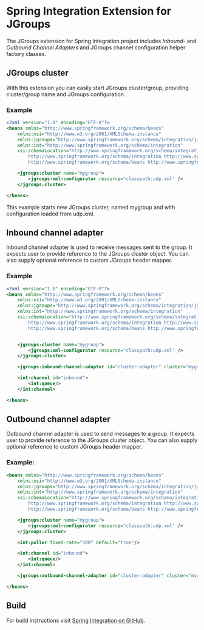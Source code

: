 Spring Integration Extension for JGroups
========================================

The JGroups extension for Spring Integration project includes *Inbound-* and *Outbound Channel Adapters* and JGroups channel configuration helper factory classes.

## JGroups cluster

With this extension you can easily start JGroups cluster/group, providing
cluster/group name and JGroups configuration.

### Example

~~~~~xml
<?xml version="1.0" encoding="UTF-8"?>
<beans xmlns="http://www.springframework.org/schema/beans"
    xmlns:xsi="http://www.w3.org/2001/XMLSchema-instance"
    xmlns:jgroups="http://www.springframework.org/schema/integration/jgroups"
    xmlns:int="http://www.springframework.org/schema/integration"
    xsi:schemaLocation="http://www.springframework.org/schema/integration/jgroups http://www.springframework.org/schema/integration/jgroups/spring-intergration-jgroups.xsd
        http://www.springframework.org/schema/integration http://www.springframework.org/schema/integration/spring-integration-2.2.xsd
        http://www.springframework.org/schema/beans http://www.springframework.org/schema/beans/spring-beans.xsd">

    <jgroups:cluster name="mygroup">
        <jgroups:xml-configurator resource="classpath:udp.xml" />
    </jgroups:cluster>

</beans>
~~~~~

This example starts new JGroups cluster, named mygroup and with configuration loaded from udp.xml.

## Inbound channel adapter

Inbound channel adapter is used to receive messages sent to the group. It expects
user to provide reference to the JGroups cluster object. You can also supply
optional reference to custom JGroups header mapper.

### Example

~~~~~xml
<?xml version="1.0" encoding="UTF-8"?>
<beans xmlns="http://www.springframework.org/schema/beans"
    xmlns:xsi="http://www.w3.org/2001/XMLSchema-instance"
    xmlns:jgroups="http://www.springframework.org/schema/integration/jgroups"
    xmlns:int="http://www.springframework.org/schema/integration"
    xsi:schemaLocation="http://www.springframework.org/schema/integration/jgroups http://www.springframework.org/schema/integration/jgroups/spring-intergration-jgroups.xsd
        http://www.springframework.org/schema/integration http://www.springframework.org/schema/integration/spring-integration-2.2.xsd
        http://www.springframework.org/schema/beans http://www.springframework.org/schema/beans/spring-beans.xsd">


    <jgroups:cluster name="mygroup">
        <jgroups:xml-configurator resource="classpath:udp.xml" />
    </jgroups:cluster>

    <jgroups:inbound-channel-adapter id="cluster-adapter" cluster="mygroup" channel="inbound"/>

    <int:channel id="inbound">
        <int:queue/>
    </int:channel>

</beans>
~~~~~

## Outbound channel adapter

Outbound channel adapter is used to send messages to a group. It expects
user to provide reference to the JGroups cluster object. You can also supply
optional reference to custom JGroups header mapper.

### Example:
~~~~~xml
<beans xmlns="http://www.springframework.org/schema/beans"
    xmlns:xsi="http://www.w3.org/2001/XMLSchema-instance"
    xmlns:jgroups="http://www.springframework.org/schema/integration/jgroups"
    xmlns:int="http://www.springframework.org/schema/integration"
    xsi:schemaLocation="http://www.springframework.org/schema/integration/jgroups http://www.springframework.org/schema/integration/jgroups/spring-intergration-jgroups.xsd
        http://www.springframework.org/schema/integration http://www.springframework.org/schema/integration/spring-integration-2.2.xsd
        http://www.springframework.org/schema/beans http://www.springframework.org/schema/beans/spring-beans.xsd">

    <jgroups:cluster name="mygroup">
        <jgroups:xml-configurator resource="classpath:udp.xml" />
    </jgroups:cluster>

    <int:poller fixed-rate="100" default="true"/>

    <int:channel id="inbound">
        <int:queue/>
    </int:channel>

    <jgroups:outbound-channel-adapter id="cluster-adapter" cluster="mygroup" channel="inbound"/>

</beans>
~~~~~

## Build

For build instructions visit [Spring Integration on GitHub](https://github.com/SpringSource/spring-integration).